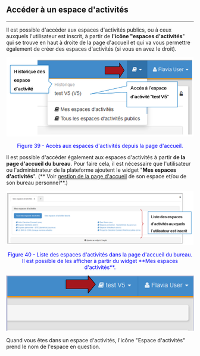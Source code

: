 ## Accéder à un espace d'activités

---


Il est possible d'accéder aux espaces d'activités publics, ou à ceux auxquels l'utilisateur est inscrit, à partir de **l'icône "espaces d'activités**" qui se trouve en haut à droite de la page d'accueil et qui va vous permettre également de créer des espaces d'activités (si vous en avez le droit).

![](images/fig39.png)

<p style="text-align: center; color: blue">Figure 39 - Accès aux espaces d'activités depuis la page d'accueil.</p>

Il est possible d'accéder également aux espaces d'activités à partir **de la page d'accueil du bureau**. Pour faire cela, il est nécessaire que l'utilisateur ou l'administrateur de la plateforme ajoutent le widget "**Mes espaces d'activités**". (** Voir [gestion de la page d'accueil](../bureau/accueil_espace_perso.md) de son espace et/ou de son bureau personnel**.)

![](images/fig40.png)

<p style="text-align: center; color: blue">Figure 40 - Liste des espaces d'activités dans la page d'accueil du bureau. Il est possible de les afficher à partir du widget **Mes espaces d'activités**.</p>

![](images/fig41.png)

Quand vous êtes dans un espace d'activités, l'icône "Espace d'activités" prend le nom de l'espace en question.
